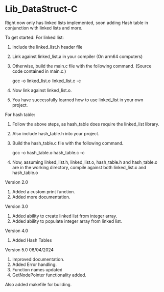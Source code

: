 # Lib_DataStruct-C
Right now only has linked lists implemented, soon adding Hash table in conjunction with linked lists and more.

To get started:
For linked list:
   1. Include the linked_list.h header file
   2. Link against linked_list.a in your compiler (On arm64 computers)
   3. Otherwise, build the main.c file with the following command. (Source code contained in main.c.)

         gcc -o linked_list.o linked_list.c -c

   4. Now link against linked_list.o.
   5. You have successfully learned how to use linked_list in your own project.

For hash table:
   1. Follow the above steps, as hash_table does require the linked_list library.
   2. Also include hash_table.h into your project.
   3. Build the hash_table.c file with the following command.

         gcc -o hash_table.o hash_table.c -c

   4. Now, assuming linked_list.h, linked_list.o, hash_table.h and hash_table.o are in the working directory, compile against both linked_list.o and hash_table.o



Version 2.0
1. Added a custom print function.
2. Added more documentation.

Version 3.0
1. Added ability to create linked list from integer array.
2. Added ability to populate integer array from linked list.

Version 4.0
1. Added Hash Tables

Version 5.0
06/04/2024
1. Improved documentation.
2. Added Error handling.
3. Function names updated
4. GetNodePointer functionality added.

Also added makefile for building.
